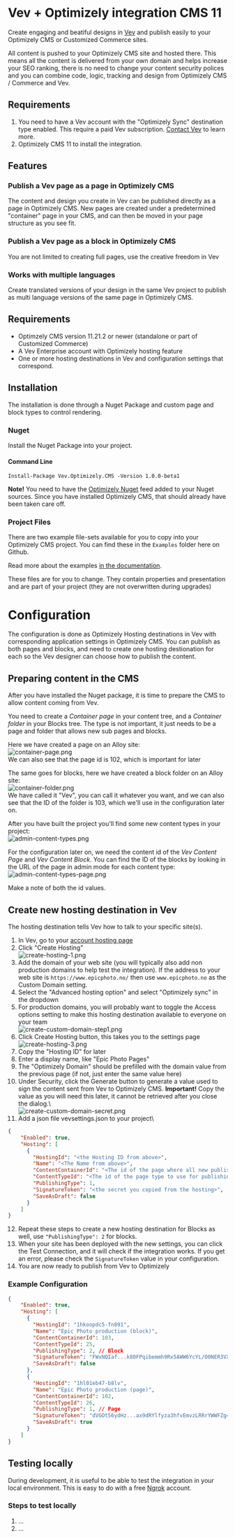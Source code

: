 # Vev + Optimizely integration CMS 11
Create engaging and beatiful designs in [Vev](https://www.vev.design/optimizely/) and publish easily to your Optimizely CMS or Customized Commerce sites.

All content is pushed to your Optimizely CMS site and hosted there. This means all the content is delivered from your own domain and helps increase your SEO ranking, there is no need to change your content security polices and you can combine code, logic, tracking and design from Optimizely CMS / Commerce and Vev.

## Requirements
1. You need to have a Vev account with the "Optimizely Sync" destination type enabled. This require a paid Vev subscription. [Contact Vev](https://www.vev.design/optimizely/) to learn more.
2. Optimizely CMS 11 to install the integration.


## Features
### Publish a Vev page as a page in Optimizely CMS
The content and design you create in Vev can be published directly as a page in Optimizely CMS. New pages are created under a predetermined "container" page in your CMS, and can then be moved in your page structure as you see fit.

### Publish a Vev page as a block in Optimizely CMS
You are not limited to creating full pages, use the creative freedom in Vev 

### Works with multiple languages
Create translated versions of your design in the same Vev project to publish as multi language versions of the same page in Optimizely CMS.

## Requirements
 * Optimzely CMS version 11.21.2 or newer (standalone or part of Customized Commerce)
 * A Vev Enterprise account with Optimizely hosting feature
 * One or more hosting destinations in Vev and configuration settings that correspond.

## Installation
The installation is done through a Nuget Package and custom page and block types to control rendering.
### Nuget 
Install the Nuget Package into your project. 

#### Command Line
```
Install-Package Vev.Optimizely.CMS -Version 1.0.0-beta1
```
**Note!** You need to have the [Optimizely Nuget](https://nuget.optimizely.com) feed added to your Nuget sources. Since you have installed Optimizely CMS, that should already have been taken care off.

### Project Files
There are two example file-sets available for you to copy into your Optimizely CMS project. You can find these in the `Examples` folder here on Github. 

Read more about the examples [in the documentation](/Examples/readme.md).

These files are for you to change. They contain properties and presentation and are part of your project (they are not overwritten during upgrades)

# Configuration
The configuration is done as Optimizely Hosting destinations in Vev with corresponding application settings in Optimizely CMS. You can publish as both pages and blocks, and need to create one hosting destionation for each so the Vev designer can choose how to publish the content.

## Preparing content in the CMS
After you have installed the Nuget package, it is time to prepare the CMS to allow content coming from Vev. 

You need to create a *Container page* in your content tree, and a *Container folder* in your Blocks tree. The type is not important, it just needs to be a page and folder that allows new sub pages and blocks.

Here we have created a page on an Alloy site:\
![container-page.png](img%2Fcontainer-page.png)\
We can also see that the page id is 102, which is important for later

The same goes for blocks, here we have created a block folder on an Alloy site:\
![container-folder.png](img%2Fcontainer-folder.png)\
We have called it "Vev", you can call it whatever you want, and we can also see that the ID of the folder is 103, which we'll use in the configuration later on.

After you have built the project you'll find some new content types in your project:\
![admin-content-types.png](img%2Fadmin-content-types.png)

For the configuration later on, we need the content id of the *Vev Content Page* and *Vev Content Block*. You can find the ID of the blocks by looking in the URL of the page in admin mode for each content type:\
![admin-content-types-page.png](img%2Fadmin-content-types-page.png)

Make a note of both the id values.

## Create new hosting destination in Vev
The hosting destination tells Vev how to talk to your specific site(s).  
 1. In Vev, go to your [account hosting page]([url](https://editor.vev.design/account/hosting))
 1. Click "Create Hosting"\
![create-hosting-1.png](img%2Fcreate-hosting-1.png)    
 1. Add the domain of your web site (you will typically also add non production domains to help test the integration). If the address to your web site is `https://www.epicphoto.no/` then use `www.epicphoto.no` as the Custom Domain setting.
 1. Select the "Advanced hosting option" and select "Optimizely sync" in the dropdown
 1. For production domains, you will probably want to toggle the Access options setting to make this hosting destination available to everyone on your team\
![create-custom-domain-step1.png](img%2Fcreate-hosting-2.png)
 1. Click Create Hosting button, this takes you to the settings page\
![create-hosting-3.png](img%2Fcreate-hosting-3.png)
 1. Copy the "Hosting ID" for later
 1. Enter a display name, like "Epic Photo Pages"
 1. The "Optimizely Domain" should be prefilled with the domain value from the previous page (if not, just enter the same value here)
 1. Under Security, click the Generate button to generate a value used to sign the content sent from Vev to Optimizely CMS. **Important!** Copy the value as you will need this later, it cannot be retrieved after you close the dialog.\  
![create-custom-domain-secret.png](img%2Fcreate-custom-domain-secret.png)
 1. Add a json file vevsettings.json to your project\  
```json
{
    "Enabled": true,
    "Hosting": [
      {
        "HostingId": "<the Hosting ID from above>",
        "Name": "<The Name from above>",
        "ContentContainerId": "<The id of the page where all new published Vev pages should go>", 
        "ContentTypeId": "<The id of the page type to use for publishing. You can find this in CMS admin mode>",
        "PublishingType": 1, 
        "SignatureToken": "<the secret you copied from the hosting>",
        "SaveAsDraft": false
      }
    ]
}
```  
 12. Repeat these steps to create a new hosting destination for Blocks as well, use `"PublishingType": 2` for blocks.
 1. When your site has been deployed with the new settings, you can click the Test Connection, and it will check if the integration works. If you get an error, please check the `SignatureToken` value in your configuration.
 1. You are now ready to publish from Vev to Optimizely

### Example Configuration
```json
{
    "Enabled": true,
    "Hosting": [
      {
        "HostingId": "1hkoopdc5-fn891",
        "Name": "Epic Photo production (block)",
        "ContentContainerId": 103,
        "ContentTypeId": 25,
        "PublishingType": 2, // Block
        "SignatureToken": "FWxNQIaf...k80FPqibemmh9Rx5AWW6YcYL/O0NER3VXffQ==",
        "SaveAsDraft": false
      },
      {
        "HostingId": "1hl01eb47-b8lv",
        "Name": "Epic Photo production (page)",
        "ContentContainerId": 102,
        "ContentTypeId": 26,
        "PublishingType": 1, // Page
        "SignatureToken": "dVGOt56ydHz...ax9dRYlfyza3hfvEmvzLRRrYWWFZg==",
        "SaveAsDraft": true
      }
    ]
}
```
## Testing locally
During development, it is useful to be able to test the integration in your local environment. This is easy to do with a free [Ngrok](https://ngrok.com) account.

### Steps to test locally
1. ...
1. ...
